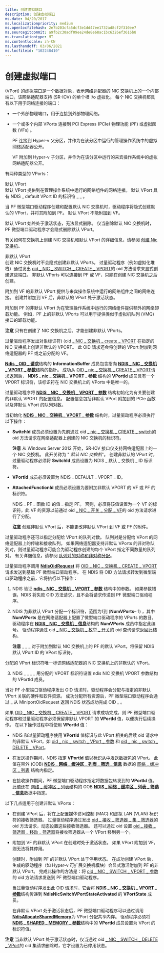 ```yaml
---
title: 创建虚拟端口
description: 创建虚拟端口
ms.date: 04/20/2017
ms.localizationpriority: medium
ms.openlocfilehash: 2e7b203cfa5dcf3e1dd47ee1732ad8cf2f310ee7
ms.sourcegitcommit: a9fb2c30adf09ee24de8e68ac1bc6326ef3616b8
ms.translationtype: MT
ms.contentlocale: zh-CN
ms.lasthandoff: 03/06/2021
ms.locfileid: "102248410"
---
```

# <a name="creating-a-virtual-port"></a>创建虚拟端口


 (VPort) 的虚拟端口是一个数据对象，表示网络适配器的 NIC 交换机上的一个内部端口，该网络适配器支持 (SR-IOV) 的单个根 i/o 虚拟化。 每个 NIC 交换机都具有以下用于网络连接的端口：

-   一个外部物理端口，用于连接到外部物理网络。

-   一个或多个内部 VPorts 连接到 PCI Express (PCIe) 物理功能 (PF) 或虚拟函数 (VFs) 。

    PF 连接到 Hyper-v 父分区，并作为在该分区中运行的管理操作系统中的虚拟网络适配器公开。

    VF 附加到 Hyper-v 子分区，并作为在该分区中运行的来宾操作系统中的虚拟网络适配器公开。

有两种类型的 VPorts：

<a href="" id="default-vport"></a>默认 VPort  
默认 VPort 提供到在管理操作系统中运行的网络组件的网络连接。 默认 VPort 具有 NDIS \_ default VPort ID 的标识符 \_ \_ 。

当 PF 微型端口驱动程序创建和配置默认 NIC 交换机时，驱动程序将隐式创建默认的 VPort，并将其附加到 PF。 默认 VPort 不能附加到 VF。

默认 VPort 始终处于激活状态，无法显式删除。 仅当删除默认 NIC 交换机时，PF 微型端口驱动程序才会隐式删除默认 VPort。

有关如何在交换机上创建 NIC 交换机和默认 VPort 的详细信息，请参阅 [创建 Nic 交换机](creating-a-nic-switch.md)。

<a href="" id="nondefault-vport"></a>非默认 VPort  
创建 NIC 交换机时不会隐式创建非默认 VPorts。 过量驱动程序（例如虚拟化堆栈）通过发出 [oid \_ NIC \_ SWITCH \_ CREATE \_ VPORT](./oid-nic-switch-create-vport.md)的 oid 方法请求来显式创建这些端口。 非默认 VPorts 可以连接到 PF 或 VF，只能在创建 NIC 交换机之后创建。

附加到 VF 的非默认 VPort 提供与来宾操作系统中运行的网络组件之间的网络连接。 创建并附加到 VF 后，非默认的 VPort 处于激活状态。

附加到 PF 的非默认 VPort 为在管理操作系统中运行的网络组件提供额外的网络卸载功能。 例如，PF 上的非默认 VPorts 可以用于提供类似于虚拟机队列 (VMQ) 接口的卸载功能。

**注意**  只有在创建了 NIC 交换机之后，才能创建非默认 VPorts。



过量驱动程序发出对象标识符)  (oid [ \_ NIC \_ 交换机 \_ create \_ VPORT](./oid-nic-switch-create-vport.md) 在指定的 NIC 交换机上创建非默认的 VPORT。 此 OID 请求还会将创建的 VPort 附加到网络适配器的 PF 或之前分配的 VF。

[**Ndis \_ OID \_ 请求**](/windows-hardware/drivers/ddi/oidrequest/ns-oidrequest-ndis_oid_request)结构的 **InformationBuffer** 成员包含指向 [**NDIS \_ NIC \_ 交换机 \_ VPORT \_ 参数**](/windows-hardware/drivers/ddi/ntddndis/ns-ntddndis-_ndis_nic_switch_vport_parameters)结构的指针。 成功从 [OID \_ nic \_ 交换机 \_ CREATE \_ VPORT](./oid-nic-switch-create-vport.md)请求返回后， **NDIS \_ nic \_ 交换机 \_ VPORT \_ 参数** 结构的 **VPortId** 成员具有一个 VPORT 标识符，该标识符在 NIC 交换机上的 VPorts 中是唯一的。

过量驱动程序将 [**NDIS \_ NIC \_ 交换机 \_ VPORT \_ 参数**](/windows-hardware/drivers/ddi/ntddndis/ns-ntddndis-_ndis_nic_switch_vport_parameters) 结构初始化为有关要创建的非默认 VPORT 的配置信息。 配置信息包括非默认 VPort 附加到的 PCIe 函数以及非默认 VPort 的队列对数。

当初始化 [**NDIS \_ NIC \_ 交换机 \_ VPORT \_ 参数**](/windows-hardware/drivers/ddi/ntddndis/ns-ntddndis-_ndis_nic_switch_vport_parameters) 结构时，过量驱动程序必须执行以下操作：

-   **SwitchId** 成员必须设置为先前通过 oid [ \_ nic \_ 交换机 \_ CREATE \_ switch](./oid-nic-switch-create-switch.md)的 oid 方法请求在网络适配器上创建的 NIC 交换机的标识符。

    **注意**  从 Windows Server 2012 开始，SR-IOV 接口仅支持网络适配器上的一个 NIC 交换机。 此开关称为 " *默认 NIC 交换机*"。 创建非默认的 VPort 时，过量驱动程序必须将 **SwitchId** 成员设置为 NDIS \_ 默认 \_ 交换机 \_ ID 标识符。



-   **VPortId** 成员必须设置为 NDIS \_ DEFAULT \_ VPORT \_ ID。

-   **AttachedFunctionId** 成员必须设置为要附加非默认 VPORT 的 VF 或 PF 的标识符。

    NDIS \_ PF \_ 函数 ID 的值 \_ 指定 PF。 否则，必须将该值设置为一个 VF 的标识符，此 VF 的资源以前通过 oid [ \_ NIC \_ 开关 \_ 分配 \_ VF](./oid-nic-switch-allocate-vf.md)的 oid 方法请求进行了分配。

    **注意**  创建非默认 VPort 后，不能更改非默认 VPort 到 VF 或 PF 的附件。



过量驱动程序还可以指定分配给 VPort 的队列对数。 队列对是分配给 VPort 的网络适配器上的传输和接收队列。 如果网络适配器支持非默认 VPorts 的非对称队列对，则过量驱动程序可能会为驱动程序创建的每个 VPort 指定不同数量的队列对。 有关详细信息，请参阅 [队列对的对称和非对称分配](symmetric-and-asymmetric-assignment-of-queue-pairs.md)。

过量驱动程序调用 [**NdisOidRequest**](/windows-hardware/drivers/ddi/ndis/nf-ndis-ndisoidrequest) 将 [OID \_ NIC \_ 交换机 \_ CREATE \_ VPORT](./oid-nic-switch-create-vport.md) 请求发送到基础 PF 微型端口驱动程序。 在 NDIS 将 OID 方法请求转发到微型端口驱动程序之前，它将执行以下操作：

1.  NDIS 验证 [**ndis \_ NIC \_ 交换机 \_ VPORT \_ 参数**](/windows-hardware/drivers/ddi/ntddndis/ns-ntddndis-_ndis_nic_switch_vport_parameters) 结构中的参数。 如果参数错误，NDIS 将失败 OID 方法请求，且不会将请求传递到 PF 微型端口驱动程序。

2.  NDIS 为非默认 VPort 分配一个标识符，范围为1到 (**NumVPorts**– 1) ，其中 **NumVPorts** 是在网络适配器上配置了微型端口驱动程序的 VPorts 的数目。 驱动程序在 [**NDIS \_ NIC \_ 交换机 \_ 信息**](/windows-hardware/drivers/ddi/ntddndis/ns-ntddndis-_ndis_nic_switch_info)结构的 **NumVPorts** 成员中指定此编号。 驱动程序通过 oid [ \_ NIC \_ 交换机 \_ 枚举 \_ 开关](./oid-nic-switch-enum-switches.md)的 oid 查询请求返回此结构。

    **注意** \_ \_ \_ 对于附加到默认 NIC 交换机上的 PF 的默认 VPort，将保留 NDIS 默认 VPort ID 的 VPort 标识符。




分配的 VPort 标识符唯一标识网络适配器的 NIC 交换机上的非默认的 VPort。


3.  NDIS  \_ \_ \_ \_ 用分配的 VPORT 标识符设置 ndis NIC 交换机 VPORT 参数结构的 VPortId 成员。

当对 PF 小型端口驱动程序发出 OID 请求时，驱动程序会分配与指定的非默认 VPort 关联的硬件和软件资源。 成功分配所有资源后，PF 微型端口驱动程序会通过 \_ 从 MiniportOidRequest 返回 NDIS 状态成功完成 OID \_ 。 [](/windows-hardware/drivers/ddi/ndis/nc-ndis-miniport_oid_request)

如果 [OID \_ NIC \_ 交换机 \_ CREATE \_ VPORT](./oid-nic-switch-create-vport.md) 请求成功完成，则 PF 微型端口驱动程序和过量驱动程序必须保留非默认 VPORT 的 **VPortId** 值，以便执行后续操作。 在以下操作过程中将使用 **VPortId** 值：

-   NDIS 和过量驱动程序使用 **VPortId** 值标识与此 VPort 相关的后续 oid 请求中的非默认 VPort，如 [oid \_ nic \_ switch \_ VPort \_ 参数](./oid-nic-switch-vport-parameters.md) 和 [oid \_ nic \_ switch \_ DELETE \_ VPort](./oid-nic-switch-delete-vport.md)。

-   在发送操作期间，NDIS 指定 **VPortId** 值以标识从中发送数据包的 VPort。 此值在带外 (OOB) [**NDIS \_ 网络 \_ 缓冲区 \_ 列表 \_ 筛选 \_ 信息**](/windows-hardware/drivers/ddi/ndis/ns-ndis-_ndis_net_buffer_list_filtering_info) 数据的 [网络 \_ 缓冲区 \_ 列表](net-buffer-list-structure.md) 结构内指定。

-   在接收操作期间，PF 微型端口驱动程序指定将数据包转发到的 **VPortId** 值。 此值还在 [网络 \_ 缓冲区 \_ 列表](net-buffer-list-structure.md)结构的 OOB [**NDIS \_ 网络 \_ 缓冲区 \_ 列表 \_ 筛选 \_ 信息**](/windows-hardware/drivers/ddi/ndis/ns-ndis-_ndis_net_buffer_list_filtering_info)数据中指定。

以下几点适用于创建非默认 VPorts：

-   在创建 VPort 后，将在上配置媒体访问控制 (MAC) 和虚拟 LAN (VLAN) 标识符的接收筛选器。 过量驱动程序通过发出 [oid \_ 接收 \_ 筛选器 \_ 集 \_ 筛选器](./oid-receive-filter-set-filter.md)的 oid 方法请求，动态设置这些接收筛选器。 还可以通过 oid 设置 [oid \_ 接收 \_ 筛选器 \_ 移动 \_ 筛选器](./oid-receive-filter-move-filter.md)将接收筛选器从一个 VPort 移到另一个。

-   附加到 VF 的非默认 VPort 在创建时处于激活状态。 如果 VPort 附加到 VF，则无法将其停用。

    创建时，附加到 PF 的非默认 VPort 处于停用状态。 在成功创建 VPort 后，生成的驱动程序（如 Hyper-v 可扩展交换机模块）会显式激活附加到 PF 的非默认 VPort。 完成此操作的方法是：将 [oid \_ NIC \_ SWITCH \_ VPORT \_ 参数](./oid-nic-switch-vport-parameters.md) 的 oid 方法请求发送到 PF 微型端口驱动程序。

    当过量驱动程序发出此 OID 请求时，它会将 [**NDIS \_ NIC \_ 交换机 \_ VPORT \_ 参数**](/windows-hardware/drivers/ddi/ntddndis/ns-ntddndis-_ndis_nic_switch_vport_parameters)结构传递到 **NdisNicSwitchVPortStateActivated** 的 **VPortState** 成员。

    在非默认 VPort 处于激活状态后，PF 微型端口驱动程序可以通过调用 [**NdisAllocateSharedMemory**](/windows-hardware/drivers/ddi/ndis/nf-ndis-ndisallocatesharedmemory)为 VPort 分配共享内存。 驱动程序必须将 [**NDIS \_ SHARED \_ MEMORY \_ 参数**](/windows-hardware/drivers/ddi/ndis/ns-ndis-_ndis_shared_memory_parameters)结构中的 **VPortId** 成员设置为 VPort 的标识符值。

**注意**  当非默认 VPort 处于激活状态时，仅当通过 oid [ \_ NIC \_ SWITCH \_ DELETE \_ VPort](./oid-nic-switch-delete-vport.md)的 oid 集请求删除时，它才设置为已停用状态。
